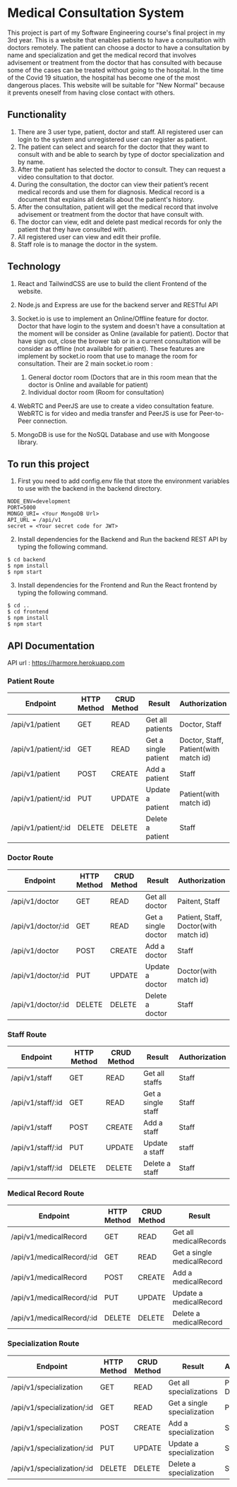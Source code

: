# Medical Consultation System

This project is part of my Software Engineering course's final project in my 3rd year. This is a website that enables patients to have a consultation with doctors remotely. The patient can choose a doctor to have a consultation by name and specialization and get the medical record that involves advisement or treatment from the doctor that has consulted with because some of the cases can be treated without going to the hospital. In the time of the Covid 19 situation, the hospital has become one of the most dangerous places. This website will be suitable for "New Normal" because it prevents oneself from having close contact with others.

## Functionality
  1. There are 3 user type, patient, doctor and staff. All registered user can login to the system and unregistered user can register as patient.
  2. The patient can select and search for the doctor that they want to consult with and be able to search by type of doctor specialization and by name.
  3. After the patient has selected the doctor to consult. They can request a video consultation to that doctor.
  4. During the consultation, the doctor can view their patient’s recent medical records and use them for diagnosis. Medical record is a document that explains all details about the patient's history.
  5. After the consultation, patient will get the medical record that involve advisement or treatment from the doctor that have consult with.
  6. The doctor can view, edit and delete past medical records for only the patient that they have consulted with. 
  7. All registered user can view and edit their profile.
  8. Staff role is to manage the doctor in the system.

## Technology
  1. React and TailwindCSS are use to build the client Frontend of the website. 
  2. Node.js and Express are use for the backend server and RESTful API
  3. Socket.io is use to implement an Online/Offline feature for doctor. Doctor that have login to the system and doesn't have a consultation at the moment will be consider as Online (available for patient). Doctor that have sign out, close the brower tab or in a current consultation will be consider as offline (not available for patient). These features are implement by socket.io room that use to manage the room for consultation. 
     Their are 2 main socket.io room :
      1. General doctor room (Doctors that are in this room mean that the doctor is Online and available for patient)
      2. Individual doctor room (Room for consultation)

  4. WebRTC and PeerJS are use to create a video consultation feature. WebRTC is for video and media transfer and PeerJS is use for Peer-to-Peer connection.
  5. MongoDB is use for the NoSQL Database and use with Mongoose library.

## To run this project
  1. First you need to add config.env file that store the environment variables to use with the backend in the backend directory.
  ```
  NODE_ENV=development
  PORT=5000
  MONGO_URI= <Your MongoDB Url>
  API_URL = /api/v1
  secret = <Your secret code for JWT>
  ```
  2. Install dependencies for the Backend and Run the backend REST API by typing the following command.
  ```
  $ cd backend
  $ npm install
  $ npm start
  ```
  3. Install dependencies for the Frontend and Run the React frontend by typing the following command.
  ```
  $ cd ..
  $ cd frontend
  $ npm install
  $ npm start
  ```
  ## API Documentation
  API url : https://harmore.herokuapp.com
  
  ### Patient Route
  | Endpoint | HTTP Method | CRUD Method | Result | Authorization |
  | ----------- | ----------- | ---------| -------| --------------|
  | /api/v1/patient | GET | READ | Get all patients | Doctor, Staff |
  | /api/v1/patient/:id | GET | READ | Get a single patient | Doctor, Staff, Patient(with match id) |
  | /api/v1/patient | POST | CREATE | Add a patient | Staff |
  | /api/v1/patient/:id | PUT | UPDATE | Update a patient | Patient(with match id) |
  | /api/v1/patient/:id | DELETE | DELETE | Delete a patient | Staff |
  
  ### Doctor Route
  | Endpoint | HTTP Method | CRUD Method | Result | Authorization |
  | ----------- | ----------- | ---------| -------| --------------|
  | /api/v1/doctor | GET | READ | Get all doctor | Paitent, Staff |
  | /api/v1/doctor/:id | GET | READ | Get a single doctor | Patient, Staff, Doctor(with match id) |
  | /api/v1/doctor | POST | CREATE | Add a doctor | Staff |
  | /api/v1/doctor/:id | PUT | UPDATE | Update a doctor | Doctor(with match id) |
  | /api/v1/doctor/:id | DELETE | DELETE | Delete a doctor | Staff |

  ### Staff Route
  | Endpoint | HTTP Method | CRUD Method | Result | Authorization |
  | ----------- | ----------- | ---------| -------| --------------|
  | /api/v1/staff | GET | READ | Get all staffs | Staff |
  | /api/v1/staff/:id | GET | READ | Get a single staff | Staff |
  | /api/v1/staff | POST | CREATE | Add a staff | Staff |
  | /api/v1/staff/:id | PUT | UPDATE | Update a staff | staff |
  | /api/v1/staff/:id | DELETE | DELETE | Delete a staff | Staff |

  ### Medical Record Route
  | Endpoint | HTTP Method | CRUD Method | Result | Authorization |
  | ----------- | ----------- | ---------| -------| --------------|
  | /api/v1/medicalRecord | GET | READ | Get all medicalRecords | Patient, Doctor |
  | /api/v1/medicalRecord/:id | GET | READ | Get a single medicalRecord | Patient, Doctor |
  | /api/v1/medicalRecord | POST | CREATE | Add a medicalRecord | Doctor |
  | /api/v1/medicalRecord/:id | PUT | UPDATE | Update a medicalRecord | Doctor |
  | /api/v1/medicalRecord/:id | DELETE | DELETE | Delete a medicalRecord | Doctor |
  
  ### Specialization Route
  | Endpoint | HTTP Method | CRUD Method | Result | Authorization |
  | ----------- | ----------- | ---------| -------| --------------|
  | /api/v1/specialization | GET | READ | Get all specializations | Patient, Doctor, Staff |
  | /api/v1/specialization/:id | GET | READ | Get a single specialization | Patient, Staff |
  | /api/v1/specialization | POST | CREATE | Add a specialization | Staff |
  | /api/v1/specialization/:id | PUT | UPDATE | Update a specialization | Staff |
  | /api/v1/specialization/:id | DELETE | DELETE | Delete a specialization | Staff |
